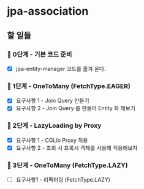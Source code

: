 # jpa-association

## 할 일들

### 🚀 0단계 - 기본 코드 준비

-[x] jpa-entity-manager 코드를 옮겨 온다.

### 🚀 1단계 - OneToMany (FetchType.EAGER)

- [x] 요구사항 1 - Join Query 만들기
- [x] 요구사항 2 - Join Query 를 만들어 Entity 화 해보기

### 🚀 2단계 - LazyLoading by Proxy

- [x] 요구사항 1 - CGLib Proxy 적용
- [x] 요구사항 2 - 조회 시 프록시 객체를 사용해 적용해보자

### 🚀 3단계 - OneToMany (FetchType.LAZY)

- [ ] 요구사항1 - 리팩터링 (FetchType.LAZY)
